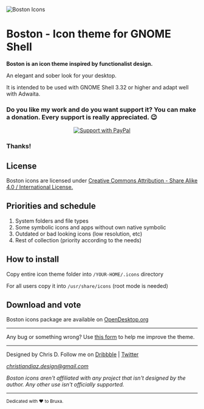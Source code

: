 ![Boston Icons](https://github.com/heychrisd/Boston-Icons/blob/master/Boston-Icons-Preview.png)

# Boston - Icon theme for GNOME Shell

**Boston is an icon theme inspired by functionalist design.**

An elegant and sober look for your desktop.

It is intended to be used with GNOME Shell 3.32 or higher and adapt well with Adwaita.

### Do you like my work and do you want support it? You can make a donation. Every support is really appreciated. :wink:

<p align="center">
  <a href="https://www.paypal.me/ChrisDiaz" target="_blank"><img src="https://uc391430add89df11e44b4e562b3.previews.dropboxusercontent.com/p/thumb/AAYuNHqb7eIP3kBoohyWS-xnFV6uF09XGYwlrUKfRpkeBxdRCQt3kGrzpela7RXUZZ744lxZ5EE-ARG6VetOrDNkBFMmkttkCYGu1sFzUKj4rrSX7JYeMh9DMqsx8ClTNcXhJ1SKz2APg2ZCupGEDms0ENJGLCG2CUKH7ZR-z1hAsU-snSWUkQolGNbfBaGmbWqj_ajpB7abSM8XqZPz2PjdwX7ZVS1Lb2Uu9-6_Vu4cugEP9h-erSDtXcAx-oNg1zTYBdLCIncm5J6RielW_Dl0AF3YTYoS8KvsFzUT7FZsQSr3Zdfl9jG0rgTLG4wAedx49QmfEeBpBi3Pdq_qSUnW/p.png?size=2048x1536&size_mode=3" title="Support with PayPal"></a>
</p>
 
### Thanks!

## License

Boston icons are licensed under [Creative Commons Attribution - Share Alike 4.0 / International License. ](https://creativecommons.org/licenses/by-sa/4.0/legalcode) 

## Priorities and schedule

1. System folders and file types
2. Some symbolic icons and apps without own native symbolic
3. Outdated or bad looking icons (low resolution, etc)
4. Rest of collection (priority according to the needs)

## How to install

Copy entire icon theme folder into `/YOUR-HOME/.icons` directory

For all users copy it into `/usr/share/icons` (root mode is needed)

## Download and vote

Boston icons package are available on [OpenDesktop.org](https://www.opendesktop.org/p/1012402/)

---

Any bug or something wrong? Use [this form](https://goo.gl/forms/dMcFc2rMjI0fhFxu2) to help me improve the theme.

---

Designed by Chris D. Follow me on [Dribbble](https://dribbble.com/chrisdiaz) | [Twitter](https://twitter.com/hey_chris_d)

*christiandiaz.design@gmail.com*

*Boston icons aren't affiliated with any project that isn't designed by the author.
Any other use isn't officially supported.*

---

<sub>Dedicated with :heart: to Bruxa.<sub>


